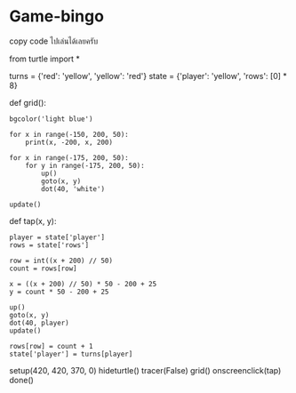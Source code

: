 # Game-bingo
copy code ไปเล่นได้เลยครับ

from turtle import *



turns = {'red': 'yellow', 'yellow': 'red'}
state = {'player': 'yellow', 'rows': [0] * 8}


def grid():
    
    bgcolor('light blue')

    for x in range(-150, 200, 50):
        print(x, -200, x, 200)

    for x in range(-175, 200, 50):
        for y in range(-175, 200, 50):
            up()
            goto(x, y)
            dot(40, 'white')

    update()


def tap(x, y):
    
    player = state['player']
    rows = state['rows']

    row = int((x + 200) // 50)
    count = rows[row]

    x = ((x + 200) // 50) * 50 - 200 + 25
    y = count * 50 - 200 + 25

    up()
    goto(x, y)
    dot(40, player)
    update()

    rows[row] = count + 1
    state['player'] = turns[player]


setup(420, 420, 370, 0)
hideturtle()
tracer(False)
grid()
onscreenclick(tap)
done()

